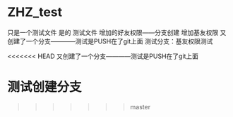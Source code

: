 # ZHZ_test
只是一个测试文件
是的 测试文件
增加的好友权限——分支创建
增加基友权限
又创建了一个分支————测试是PUSH在了git上面
测试分支：基友权限测试

<<<<<<< HEAD
又创建了一个分支————测试是PUSH在了git上面

测试创建分支
=======
>>>>>>> master
